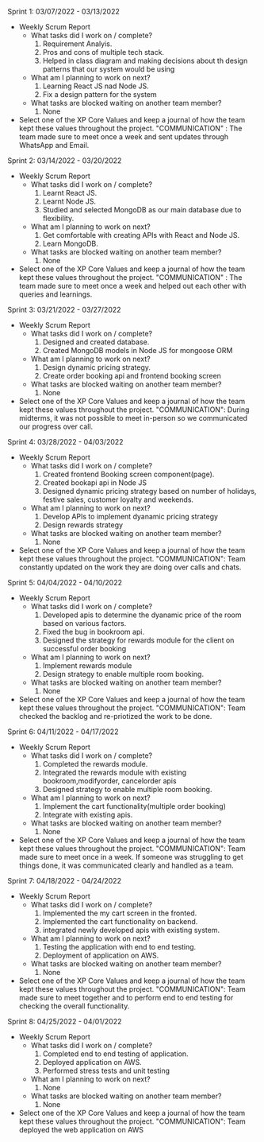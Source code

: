 Sprint 1: 03/07/2022 - 03/13/2022
- Weekly Scrum Report
	- What tasks did I work on / complete?
		1. Requirement Analyis.
		2. Pros and cons of multiple tech stack.
		3. Helped in class diagram and making decisions about th design patterns that our system would be using
	- What am I planning to work on next?
		1. Learning React JS nad Node JS.
        2. Fix a design pattern for the system
	- What tasks are blocked waiting on another team member?
		1. None
 - Select one of the XP Core Values and keep a journal of how the team kept these values throughout the project.
    "COMMUNICATION" : The team made sure to meet once a week and sent updates through WhatsApp and Email.


Sprint 2: 03/14/2022 - 03/20/2022
- Weekly Scrum Report
	- What tasks did I work on / complete?
		1. Learnt React JS.
		2. Learnt Node JS.
		3. Studied and selected MongoDB as our main database due to flexibility.
	- What am I planning to work on next?
		1. Get comfortable with creating APIs with React and Node JS.
		2. Learn MongoDB.
	- What tasks are blocked waiting on another team member?
		1. None
 - Select one of the XP Core Values and keep a journal of how the team kept these values throughout the project.
    "COMMUNICATION" : The team made sure to meet once a week and helped out each other with queries and learnings.


Sprint 3: 03/21/2022 - 03/27/2022
- Weekly Scrum Report
	- What tasks did I work on / complete?
		1. Designed and created database.
        2. Created MongoDB models in Node JS for mongoose ORM 
	- What am I planning to work on next?
		1. Design dynamic pricing strategy.
        2. Create order booking api and frontend booking screen	 
	- What tasks are blocked waiting on another team member?
		1. None
 - Select one of the XP Core Values and keep a journal of how the team kept these values throughout the project.
    "COMMUNICATION": During midterms, it was not possible to meet in-person so we communicated our progress over call.


Sprint 4: 03/28/2022 - 04/03/2022
- Weekly Scrum Report
	- What tasks did I work on / complete?
		1. Created frontend Booking screen component(page).
        2. Created bookapi api in Node JS
        3. Designed dynamic pricing strategy based on number of holidays, festive sales, customer loyalty and weekends.
	- What am I planning to work on next?
        1. Develop APIs to implement dyanamic pricing strategy
        2. Design rewards strategy 
	- What tasks are blocked waiting on another team member?
		1. None
- Select one of the XP Core Values and keep a journal of how the team kept these values throughout the project.
    "COMMUNICATION":  Team constantly updated on the work they are doing over calls and chats.


Sprint 5: 04/04/2022 - 04/10/2022
- Weekly Scrum Report
	- What tasks did I work on / complete?
		1. Developed apis to determine the dyanamic price of the room based on various factors.
        2. Fixed the bug in bookroom api.
        3.  Designed the strategy for rewards module for the client on successful order booking
	- What am I planning to work on next?
		1.  Implement rewards module
        2. Design strategy to enable multiple room booking.
	- What tasks are blocked waiting on another team member?
		1. None
- Select one of the XP Core Values and keep a journal of how the team kept these values throughout the project.
    "COMMUNICATION": Team checked the backlog and re-priotized the work to be done.


Sprint 6: 04/11/2022 - 04/17/2022
- Weekly Scrum Report
	- What tasks did I work on / complete?
		1. Completed the rewards module.
        2. Integrated the rewards module with existing bookroom,modifyorder, cancelorder apis
        3. Designed strategy to enable multiple room booking.
	- What am I planning to work on next?
		1. Implement the cart functionality(multiple order booking)
		2. Integrate with existing apis.  
	- What tasks are blocked waiting on another team member?
		1. None
- Select one of the XP Core Values and keep a journal of how the team kept these values throughout the project.
    "COMMUNICATION": Team made sure to meet once in a week. If someone was struggling to get things done, it was communicated clearly and handled as a team.


Sprint 7: 04/18/2022 - 04/24/2022
- Weekly Scrum Report
	- What tasks did I work on / complete?
		1. Implemented the my cart screen in the fronted.
		2. Implemented the cart functionality on backend.
		3. integrated newly developed apis with existing system. 
	- What am I planning to work on next?
		1. Testing the application with end to end testing.
        2. Deployment of application on AWS.
	- What tasks are blocked waiting on another team member?
		1. None
- Select one of the XP Core Values and keep a journal of how the team kept these values throughout the project.
    "COMMUNICATION": Team made sure to meet together and to perform end to end testing for checking the overall functionality.


Sprint 8: 04/25/2022 - 04/01/2022
- Weekly Scrum Report
	- What tasks did I work on / complete?
		1. Completed end to end testing of application.
		2. Deployed application on AWS.
        3. Performed stress tests and unit testing
	- What am I planning to work on next?
		1. None
	- What tasks are blocked waiting on another team member?
		1. None
- Select one of the XP Core Values and keep a journal of how the team kept these values throughout the project.
    "COMMUNICATION": Team deployed the web application on AWS
